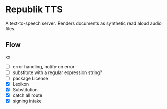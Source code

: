 # Republik TTS

A text-to-speech server. Renders documents as synthetic read aloud audio files.

## Flow

xx

- [ ] error handling, notify on error
- [ ] substitute with a regular expression string?
- [ ] package License
- [x] Lexikon
- [x] Substitution
- [x] catch all route
- [x] signing intake

